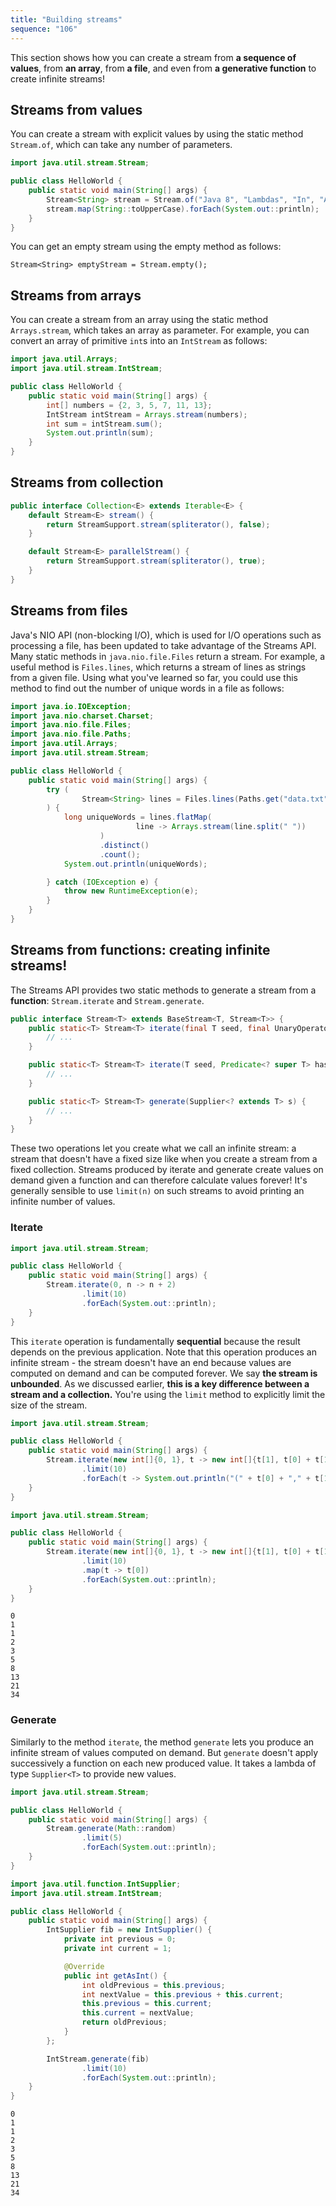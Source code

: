 ```yaml
---
title: "Building streams"
sequence: "106"
---
```


This section shows how you can create a stream from **a sequence of values**, from **an array**, from **a file**,
and even from **a generative function** to create infinite streams!

## Streams from values

You can create a stream with explicit values by using the static method `Stream.of`,
which can take any number of parameters.

```java
import java.util.stream.Stream;

public class HelloWorld {
    public static void main(String[] args) {
        Stream<String> stream = Stream.of("Java 8", "Lambdas", "In", "Action");
        stream.map(String::toUpperCase).forEach(System.out::println);
    }
}
```

You can get an empty stream using the empty method as follows:

```text
Stream<String> emptyStream = Stream.empty();
```

## Streams from arrays

You can create a stream from an array using the static method `Arrays.stream`,
which takes an array as parameter.
For example, you can convert an array of primitive `int`s into an `IntStream` as follows:

```java
import java.util.Arrays;
import java.util.stream.IntStream;

public class HelloWorld {
    public static void main(String[] args) {
        int[] numbers = {2, 3, 5, 7, 11, 13};
        IntStream intStream = Arrays.stream(numbers);
        int sum = intStream.sum();
        System.out.println(sum);
    }
}
```

## Streams from collection

```java
public interface Collection<E> extends Iterable<E> {
    default Stream<E> stream() {
        return StreamSupport.stream(spliterator(), false);
    }

    default Stream<E> parallelStream() {
        return StreamSupport.stream(spliterator(), true);
    }
}
```

## Streams from files

Java's NIO API (non-blocking I/O), which is used for I/O operations such as processing a file,
has been updated to take advantage of the Streams API.
Many static methods in `java.nio.file.Files` return a stream.
For example, a useful method is `Files.lines`,
which returns a stream of lines as strings from a given file.
Using what you've learned so far,
you could use this method to find out the number of unique words in a file as follows:

```java
import java.io.IOException;
import java.nio.charset.Charset;
import java.nio.file.Files;
import java.nio.file.Paths;
import java.util.Arrays;
import java.util.stream.Stream;

public class HelloWorld {
    public static void main(String[] args) {
        try (
                Stream<String> lines = Files.lines(Paths.get("data.txt"), Charset.defaultCharset())
        ) {
            long uniqueWords = lines.flatMap(
                            line -> Arrays.stream(line.split(" "))
                    )
                    .distinct()
                    .count();
            System.out.println(uniqueWords);

        } catch (IOException e) {
            throw new RuntimeException(e);
        }
    }
}
```

## Streams from functions: creating infinite streams!

The Streams API provides two static methods to generate a stream from a **function**:
`Stream.iterate` and `Stream.generate`.

```java
public interface Stream<T> extends BaseStream<T, Stream<T>> {
    public static<T> Stream<T> iterate(final T seed, final UnaryOperator<T> f) {
        // ...
    }

    public static<T> Stream<T> iterate(T seed, Predicate<? super T> hasNext, UnaryOperator<T> next) {
        // ...
    }

    public static<T> Stream<T> generate(Supplier<? extends T> s) {
        // ...
    }
}
```

These two operations let you create what we call an infinite stream:
a stream that doesn't have a fixed size like when you create a stream from a fixed collection.
Streams produced by iterate and generate create values on demand given a function
and can therefore calculate values forever!
It's generally sensible to use `limit(n)` on such streams to avoid printing an infinite number of values.

### Iterate

```java
import java.util.stream.Stream;

public class HelloWorld {
    public static void main(String[] args) {
        Stream.iterate(0, n -> n + 2)
                .limit(10)
                .forEach(System.out::println);
    }
}
```

This `iterate` operation is fundamentally **sequential** because the result depends on the previous application.
Note that this operation produces an infinite stream -
the stream doesn't have an end because values are computed on demand and can be computed forever.
We say **the stream is unbounded**.
As we discussed earlier, **this is a key difference between a stream and a collection.**
You're using the `limit` method to explicitly limit the size of the stream.

```java
import java.util.stream.Stream;

public class HelloWorld {
    public static void main(String[] args) {
        Stream.iterate(new int[]{0, 1}, t -> new int[]{t[1], t[0] + t[1]})
                .limit(10)
                .forEach(t -> System.out.println("(" + t[0] + "," + t[1] + ")"));
    }
}
```

```java
import java.util.stream.Stream;

public class HelloWorld {
    public static void main(String[] args) {
        Stream.iterate(new int[]{0, 1}, t -> new int[]{t[1], t[0] + t[1]})
                .limit(10)
                .map(t -> t[0])
                .forEach(System.out::println);
    }
}
```

```text
0
1
1
2
3
5
8
13
21
34
```

### Generate

Similarly to the method `iterate`,
the method `generate` lets you produce an infinite stream of values computed on demand.
But `generate` doesn't apply successively a function on each new produced value.
It takes a lambda of type `Supplier<T>` to provide new values.

```java
import java.util.stream.Stream;

public class HelloWorld {
    public static void main(String[] args) {
        Stream.generate(Math::random)
                .limit(5)
                .forEach(System.out::println);
    }
}
```

```java
import java.util.function.IntSupplier;
import java.util.stream.IntStream;

public class HelloWorld {
    public static void main(String[] args) {
        IntSupplier fib = new IntSupplier() {
            private int previous = 0;
            private int current = 1;

            @Override
            public int getAsInt() {
                int oldPrevious = this.previous;
                int nextValue = this.previous + this.current;
                this.previous = this.current;
                this.current = nextValue;
                return oldPrevious;
            }
        };

        IntStream.generate(fib)
                .limit(10)
                .forEach(System.out::println);
    }
}
```

```text
0
1
1
2
3
5
8
13
21
34
```
